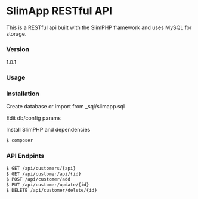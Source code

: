 # SlimApp RESTful API

This is a RESTful api built with the SlimPHP framework and uses MySQL for storage.

### Version
1.0.1

### Usage


### Installation

Create database or import from _sql/slimapp.sql

Edit db/config params

Install SlimPHP and dependencies

```sh
$ composer
```
### API Endpints
```sh
$ GET /api/customers/{api}
$ GET /api/customer/api/{id}
$ POST /api/customer/add
$ PUT /api/customer/update/{id}
$ DELETE /api/customer/delete/{id}
```
